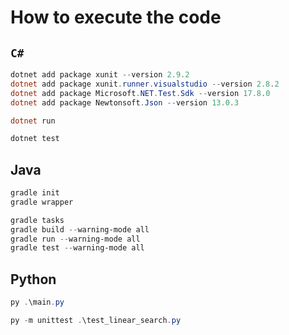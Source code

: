 # How to execute the code

## `C#`

```powershell
dotnet add package xunit --version 2.9.2
dotnet add package xunit.runner.visualstudio --version 2.8.2
dotnet add package Microsoft.NET.Test.Sdk --version 17.8.0
dotnet add package Newtonsoft.Json --version 13.0.3

dotnet run

dotnet test
```

## Java

```powershell
gradle init
gradle wrapper

gradle tasks
gradle build --warning-mode all
gradle run --warning-mode all
gradle test --warning-mode all
```

## Python

```powershell
py .\main.py

py -m unittest .\test_linear_search.py
```
